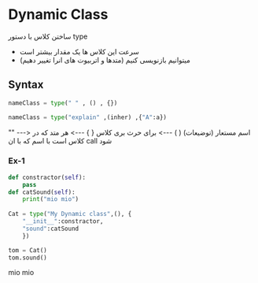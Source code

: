 # Dynamic Class
ساختن کلاس با دستور type
- سرعت این کلاس ها یک مقدار بیشتر است 
- میتوانیم بازنویسی کنیم (متدها و اتربیوت های انرا تغییر دهیم)

## Syntax 
```python
nameClass = type(" " , () , {})
```

```python
nameClass = type("explain" ,(inher) ,{"A":a}) 
```
"" ---> اسم مستعار (توضیعات)
( ) ---> برای حرث بری کلاس
{ } ---> هر متد که در کلاس است با اسم که با ان call شود

### Ex-1
```python
def constractor(self):
    pass
def catSound(self):
    print("mio mio")
    
Cat = type("My Dynamic class",(), {
    "__init__":constractor,
    "sound":catSound    
    })

tom = Cat()
tom.sound()
```
mio mio

